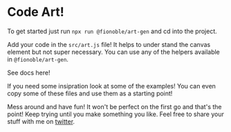 # Code Art!

To get started just run `npx run @fionoble/art-gen` and cd into the project.

Add your code in the `src/art.js` file! It helps to under stand the canvas element but not super necessary. You can use any of the helpers available in `@fionoble/art-gen`.

See docs here!

If you need some insipration look at some of the examples! You can even copy some of these files and use them as a starting point! 

Mess around and have fun! It won't be perfect on the first go and that's the point! Keep trying until you make something you like. Feel free to share your stuff with me on [twitter](https://twitter.com/fionoble).
